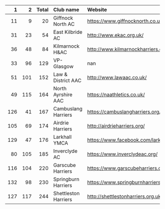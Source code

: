 |   1 |   2 |   Total | Club name            | Website                                    |
|----:|----:|--------:|:---------------------|:-------------------------------------------|
|  11 |   9 |      20 | Giffnock North AC    | https://www.giffnocknorth.co.uk/           |
|  31 |  23 |      54 | East Kilbride AC     | http://www.ekac.org.uk/                    |
|  36 |  48 |      84 | Kilmarnock H&AC      | http://www.kilmarnockharriers.com/         |
|  33 |  96 |     129 | VP-Glasgow           | nan                                        |
|  51 | 101 |     152 | Law & District AAC   | http://www.lawaac.co.uk/                   |
|  49 | 115 |     164 | North Ayrshire AAC   | https://naathletics.co.uk/                 |
| 126 |  41 |     167 | Cambuslang Harriers  | https://cambuslangharriers.org/            |
| 105 |  69 |     174 | Airdrie Harriers     | http://airdrieharriers.org/                |
| 129 |  47 |     176 | Larkhall YMCA        | https://www.facebook.com/larkhallharriers/ |
|  80 | 105 |     185 | Inverclyde AC        | https://www.inverclydeac.org/              |
| 116 | 104 |     220 | Garscube Harriers    | https://www.garscubeharriers.org.uk/       |
| 132 |  98 |     230 | Springburn Harriers  | https://www.springburnharriers.co.uk/      |
| 127 | 117 |     244 | Shettleston Harriers | http://shettlestonharriers.org.uk/         |